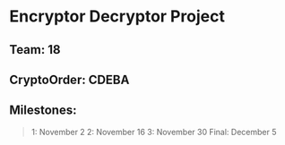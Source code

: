 # Encryptor Decryptor Project
## Team: 18
## CryptoOrder: CDEBA
## Milestones:
  > 1:  November 2
  > 2:  November 16
  > 3:  November 30
  > Final:  December 5
